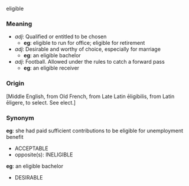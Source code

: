 eligible
### Meaning
+ _adj_: Qualified or entitled to be chosen
	+ __eg__: eligible to run for office; eligible for retirement
+ _adj_: Desirable and worthy of choice, especially for marriage
	+ __eg__: an eligible bachelor
+ _adj_: Football. Allowed under the rules to catch a forward pass
	+ __eg__: an eligible receiver

### Origin

[Middle English, from Old French, from Late Latin ēligibilis, from Latin ēligere, to select. See elect.]

### Synonym

__eg__: she had paid sufficient contributions to be eligible for unemployment benefit

+ ACCEPTABLE
+ opposite(s): INELIGIBLE

__eg__: an eligible bachelor

+ DESIRABLE


